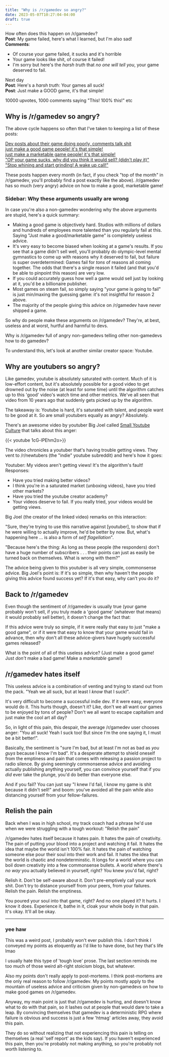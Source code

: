 ```yaml
---
title: "Why is /r/gamedev so angry?"
date: 2023-05-07T10:27:04-04:00
draft: true
---
```

How often does this happen on /r/gamedev?\
**Post**: My game failed, here's what I learned, but I'm also sad!\
**Comments**:
- Of course your game failed, it sucks and it's horrible
- Your game looks like shit, of course it failed!
- I'm sorry but here's the *harsh truth* that *no one will tell you*, your game deserved to fail.

Next day\
**Post**: Here's a *harsh truth*: Your games all suck! \
**Post**: Just make a GOOD game, it's that simple!

10000 upvotes, 1000 comments saying "This! 100% this!" etc

## Why is /r/gamedev so angry?
The above cycle happens so often that I've taken to keeping a list of these posts:

[Dev posts about their game doing poorly, comments talk shit](https://www.reddit.com/r/gamedev/comments/zgeufq/lets_talk_about_the_actual_reality_of_indie_game/)\
[just make a good game people! it's that simple!](https://www.reddit.com/r/gamedev/comments/zfwwwv/if_your_game_didnt_sell_or_got_few_downloads/)\
[just make a marketable game people! it's that simple!](https://www.reddit.com/r/gamedev/comments/10as345/discussion_the_number_one_reason_why_indie/)\
["OP your game sucks, why did you think it would sell? (didn't play it)"](https://www.reddit.com/r/gamedev/comments/w59ltd/ive_never_worked_harder_for_200_in_my_life/ih7eqtr/)\
["Stop whining and start grinding! A wake up call!"](https://www.reddit.com/r/gamedev/comments/120pt4h/stop_whining_and_start_grinding_a_wakeup_call_for/)

These posts happen every month (in fact, if you check "top of the month" in /r/gamedev, you'll probably find a post exactly like the above). /r/gamedev has so much (very angry) advice on how to make a good, marketable game!
### Sidebar: Why these arguments usually are wrong
In case you're also a non-gamedev wondering why the above arguments are stupid, here's a quick summary:
- Making a good game is objectively hard. Studios with millions of dollars and hundreds of employees more talented than you regularly fail at this. Saying "Just make a good/marketable game" is completely useless advice.
- It's very easy to become biased when looking at a game's results. If you see that a game didn't sell well, you'll probably do olympic-level mental gymnastics to come up with reasons why it deserved to fail, but failure is super overdetermined: Games fail for *tons* of reasons all coming together. The odds that there's a single reason it failed (and that you'd be able to pinpoint this reason) are very low.
- If you could accurately guess how well a game would sell just by looking at it, you'd be a billionaire publisher.
- Most games on steam fail, so simply saying "your game is going to fail" is just min/maxing the guessing game: it's not insightful for reason 2 above.
- The majority of the people giving this advice on /r/gamedev have never shipped a game.

So why do people make these arguments on /r/gamedev? They're, at best, useless and at worst, hurtful and harmful to devs.

Why is /r/gamedev full of angry non-gamedevs telling other non-gamedevs how to do gamedev?

To understand this, let's look at another similar creator space: Youtube.
## Why are youtubers so angry?
Like gamedev, youtube is absolutely saturated with content. Much of it is low-effort content, but it's absolutely possible for a good video to get drowned out by the noise (at least for some time) until the algorithm catches up to this 'good' video's watch time and other metrics. We've all seen that video from 10 years ago that suddenly gets picked up by the algorithm.

The takeaway is: Youtube is hard, it's saturated with talent, and people want to be good at it. So are small youtubers equally as angry? Absolutely.

There's an awesome video by youtuber Big Joel called [Small Youtube Culture](https://www.youtube.com/watch?v=1cG-lPEhm2o) that talks about this anger:

{{< youtube 1cG-lPEhm2o>}}

The video chronicles a youtuber that's having trouble getting views. They vent to /r/newtubers (the "indie" youtube subreddit) and here's how it goes:

Youtuber: My videos aren't getting views! It's the algorithm's fault!\
Responses: 
- Have you tried making better videos?
- I think you're in a saturated market (unboxing videos), have you tried other markets?
- Have you tried the youtube creator academy?
- Your videos deserve to fail. If you really tried, your videos would be getting views.

Big Joel (the creator of the linked video) remarks on this interaction:

"Sure, they're trying to use this narrative against [youtuber], to show that if he were willing to actually improve, he'd be better by now. But, what's happening here ... is also a form of *self flagellation*".

"Because here's the thing: As long as these people (the responders) don't have a huge number of subscribers . . . their points can just as easily be turned back on themselves. What is wrong with them?"

The advice being given to this youtuber is all very simple, commonsense advice. Big Joel's point is: If it's so simple, then why haven't the people giving this advice found success yet? If it's that easy, why can't you do it?

## Back to /r/gamedev
Even though the sentiment of /r/gamedev is usually true (your game probably won't sell, if you truly made a 'good game' (whatever that means) it would probably sell better), it doesn't change the fact that:

If this advice were truly so simple, if it were really that easy to just "make a good game", or if it were that easy to know that your game would fail in advance, then why don't all these advice-givers have hugely successful games released?

What is the point of all of this useless advice? (Just make a good game! Just *don't* make a bad game! Make a *marketable* game!)
## /r/gamedev hates itself
This useless advice is a combination of venting and trying to stand out from the pack. "Yeah we all suck, but at least I *know* that I suck!".

It's very difficult to become a successful indie dev. If it were easy, everyone would do it. This hurts though, doesn't it? Like, don't we all want our games to be enjoyed by tons of people? Don't we all want to escape capitalism and just make the cool art all day?

So, in light of this pain, this despair, the average /r/gamedev user chooses anger: "You all suck! Yeah I suck too! But since I'm the one saying it, I must be a bit better!".

Basically, the sentiment is "sure I'm bad, but at least I'm not as bad as *you guys* because I *know* I'm bad". It's a desperate attempt to shield oneself from the emptiness and pain that comes with releasing a passion project to radio silence. By giving seemingly commonsense advice and avoiding actually publishing anything yourself, you can convince yourself that if you *did* ever take the plunge, you'd do better than everyone else.

And if you fail? You can just say "I knew I'd fail, I know my game is shit because it didn't sell!" and boom: you've avoided all the pain while also distancing yourself from your fellow-failures.

## Relish the pain
Back when I was in high school, my track coach had a phrase he'd use when we were struggling with a tough workout: "Relish the pain"

/r/gamedev hates itself because it hates pain. It hates the pain of creativity. The pain of putting your blood into a project and watching it fail. It hates the idea that maybe the world isn't 100% fair. It hates the pain of watching someone else pour their soul into their work and fail. It hates the idea that the world is chaotic and nondeterminstic. It longs for a world where you can boil down creativity into a few commonsense bullets. A world where there's *no way* you actually believed in yourself, right? You knew you'd fail, right?

Relish it. Don't be self-aware about it. Don't pre-emptively call your work shit. Don't try to distance yourself from your peers, from your failures. Relish the pain. Relish the emptiness.

You poured your soul into that game, right? And no one played it? It hurts. I know it does. Experience it, bathe in it, cloak your whole body in that pain. It's okay. It'll all be okay.


-------------------------------------

### yee haw
This was a weird post, I probably won't ever publish this. I don't think I conveyed my points as eloquently as I'd like to have done, but hey that's life lmao

I usually hate this type of 'tough love' prose. The last section reminds me too much of those weird alt-right stoicism blogs, but whatever.

Also my points don't really apply to post-mortems. I think post-mortems are the only real reason to follow /r/gamedev. My points mostly apply to the mountain of useless advice and criticism given by non-gamedevs on how to make good games on /r/gamedev.

Anyway, my main point is just that /r/gamedev is hurting, and doesn't know what to do with that pain, so it lashes out at people that would dare to take a leap. By convincing themselves that gamedev is a deterministic RPG where failure is obvious and success is just a few 'htmag' articles away, they avoid this pain.

They do so without realizing that not experiencing this pain is telling on themselves (a real 'self report' as the kids say). If you haven't experienced this pain, then you're probably not making anything, so you're probably not worth listening to.